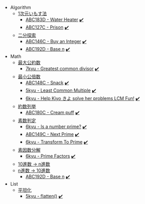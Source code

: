 - Algorithm
  - [1次元いもす法](https://github.com/1b0325h/ac-python/blob/main/algorithm/imos_1.py)
    - [ABC183D - Water Heater](https://atcoder.jp/contests/abc183/tasks/abc183_d) [:heavy_check_mark:](https://github.com/1b0325h/ac-python/blob/main/problems/abc183d-water_heater.ipynb)
    - [ABC127C - Prison](https://atcoder.jp/contests/abc127/tasks/abc127_c) [:heavy_check_mark:](https://github.com/1b0325h/ac-python/blob/main/problems/abc127c-prison.ipynb)
  - [二分探索](https://github.com/1b0325h/ac-python/blob/main/algorithm/meguru.py)
    - [ABC146C - Buy an Integer](https://atcoder.jp/contests/abc146/tasks/abc146_c) [:heavy_check_mark:](https://github.com/1b0325h/ac-python/blob/main/problems/abc146c-buy_an_integer.ipynb)
    - [ABC192D - Base n](https://atcoder.jp/contests/abc192/tasks/abc192_d) [:heavy_check_mark:](https://github.com/1b0325h/ac-python/blob/main/problems/abc192d-base_n.ipynb)
- Math
  - [最大公約数](https://github.com/1b0325h/ac-python/blob/main/math/gcd.py)
    - [7kyu - Greatest common divisor](https://www.codewars.com/kata/5500d54c2ebe0a8e8a0003fd) [:heavy_check_mark:](https://github.com/1b0325h/ac-python/blob/main/problems/7kyu-greatest_common_divisor.ipynb)
  - [最小公倍数](https://github.com/1b0325h/ac-python/blob/main/math/lcm.py)
    - [ABC148C - Snack](https://atcoder.jp/contests/abc148/tasks/abc148_c) [:heavy_check_mark:](https://github.com/1b0325h/ac-python/blob/main/problems/abc148c-snack.ipynb)
    - [5kyu - Least Common Multiple](https://www.codewars.com/kata/5259acb16021e9d8a60010af) [:heavy_check_mark:](https://github.com/1b0325h/ac-python/blob/main/problems/5kyu-least_common_multiple.ipynb)
    - [6kyu - Help Kiyo きよ solve her problems LCM Fun!](https://www.codewars.com/kata/5872bb7faa04282110000124) [:heavy_check_mark:](https://github.com/1b0325h/ac-python/blob/main/problems/6kyu-help_kiyo_solve_her_problems_lcm_fun.ipynb)
  - [約数列挙](https://github.com/1b0325h/ac-python/blob/main/math/divisors.py)
    - [ABC180C - Cream puff](https://atcoder.jp/contests/abc180/tasks/abc180_c) [:heavy_check_mark:](https://github.com/1b0325h/ac-python/blob/main/problems/abc180c-cream_puff.ipynb)
  - [素数判定](https://github.com/1b0325h/ac-python/blob/main/math/is_prime.py)
    - [6kyu - Is a number prime?](https://www.codewars.com/kata/5262119038c0985a5b00029f) [:heavy_check_mark:](https://github.com/1b0325h/ac-python/blob/main/problems/6kyu-is_a_number_prime.ipynb)
    - [ABC149C - Next Prime](https://atcoder.jp/contests/abc149/tasks/abc149_c) [:heavy_check_mark:](https://github.com/1b0325h/ac-python/blob/main/problems/abc149c-next_prime.ipynb)
    - [6kyu - Transform To Prime](https://www.codewars.com/kata/5a946d9fba1bb5135100007c) [:heavy_check_mark:](https://github.com/1b0325h/ac-python/blob/main/problems/6kyu-transform_to_prime.ipynb)
  - [素因数分解](https://github.com/1b0325h/ac-python/blob/main/math/prime_factors.py)
    - [6kyu - Prime Factors](https://www.codewars.com/kata/542f3d5fd002f86efc00081a) [:heavy_check_mark:](https://github.com/1b0325h/ac-python/blob/main/problems/6kyu-prime_factors.ipynb)
  - [10進数 → n進数](https://github.com/1b0325h/ac-python/blob/main/math/to_base_n.py)
  - [n進数 → 10進数](https://github.com/1b0325h/ac-python/blob/main/math/to_base_10.py)
    - [ABC192D - Base n](https://atcoder.jp/contests/abc192/tasks/abc192_d) [:heavy_check_mark:](https://github.com/1b0325h/ac-python/blob/main/problems/abc192d-base_n.ipynb)
- List
  - [平坦化](https://github.com/1b0325h/ac-python/blob/main/list/flatten.py)
    - [5kyu - flatten()](https://www.codewars.com/kata/513fa1d75e4297ba38000003) [:heavy_check_mark:](https://github.com/1b0325h/ac-python/blob/main/problems/5kyu-flatten.ipynb)
